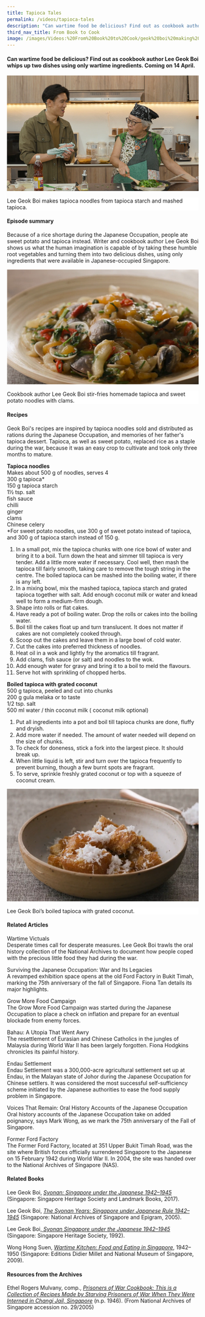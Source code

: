 ```yaml
---
title: Tapioca Tales
permalink: /videos/tapioca-tales
description: "Can wartime food be delicious? Find out as cookbook author Lee Geok Boi whips up two dishes using only wartime ingredients. Coming on 14 April."
third_nav_title: From Book to Cook
image: /images/Videos:%20From%20Book%20to%20Cook/geok%20boi%20making%20tapioca%20noodles.png
---
```

#### Can wartime food be delicious? Find out as cookbook author Lee Geok Boi whips up two dishes using only wartime ingredients. Coming on 14 April.

![](/images/Videos:%20From%20Book%20to%20Cook/geok%20boi%20making%20tapioca%20noodles.png)
<div style="background-color: white;">Lee Geok Boi makes tapioca noodles from tapioca starch and mashed tapioca.</div>


#### **Episode summary** ####
Because of a rice shortage during the Japanese Occupation, people ate sweet potato and tapioca instead. Writer and cookbook author Lee Geok Boi shows us what the human imagination is capable of by taking these humble root vegetables and turning them into two delicious dishes, using only ingredients that were available in Japanese-occupied Singapore.

![](/images/Videos:%20From%20Book%20to%20Cook/ww2%20tapioca%20sweet%20potato%20noodles.png)
<div style="background-color: white;">Cookbook author Lee Geok Boi stir-fries homemade tapioca and sweet potato noodles with clams.</div>
 

#### **Recipes**
Geok Boi's recipes are inspired by tapioca noodles sold and distributed as rations during the Japanese Occupation, and memories of her father's tapioca dessert. Tapioca, as well as sweet potato, replaced rice as a staple during the war, because it was an easy crop to cultivate and took only three months to mature.

<b>Tapioca noodles</b>
<br>Makes about 500 g of noodles, serves 4
<br>300 g tapioca*
<br>150 g tapioca starch 
<br>1½ tsp. salt
<br>fish sauce
<br>chilli
<br>ginger
<br> clams
<br>Chinese celery
<br>*For sweet potato noodles, use 300 g of sweet potato instead of tapioca, and 300 g of tapioca starch instead of 150 g. 

1. In a small pot, mix the tapioca chunks with one rice bowl of water and bring it to a boil. Turn down the heat and simmer till tapioca is very tender. Add a little more water if necessary. Cool well, then mash the tapioca till fairly smooth, taking care to remove the tough string in the centre. The boiled tapioca can be mashed into the boiling water, if there is any left.  
2. In a mixing bowl, mix the mashed tapioca, tapioca starch and grated tapioca together with salt. Add enough coconut milk or water and knead well to form a medium-firm dough. 
3. Shape into rolls or flat cakes. 
4. Have ready a pot of boiling water. Drop the rolls or cakes into the boiling water. 
5. Boil till the cakes float up and turn translucent. It does not matter if cakes are not completely cooked through.
6. Scoop out the cakes and leave them in a large bowl of cold water.
7. Cut the cakes into preferred thickness of noodles. 
8. Heat oil in a wok and lightly fry the aromatics till fragrant. 
9. Add clams, fish sauce (or salt) and noodles to the wok. 
10. Add enough water for gravy and bring it to a boil to meld the flavours. 
11. Serve hot with sprinkling of chopped herbs. 


<b>Boiled tapioca with grated coconut</b>
<br>500 g tapioca, peeled and cut into chunks
<br>200 g gula melaka or to taste
<br>1/2 tsp. salt 
<br>500 ml water / thin coconut milk ( coconut milk optional) 
1. Put all ingredients into a pot and boil till tapioca chunks are done, fluffy and dryish. 
2. Add more water if needed. The amount of water needed will depend on the size of chunks. 
3. To check for doneness, stick a fork into the largest piece. It should break up. 
4. When little liquid is left, stir and turn over the tapioca frequently to prevent burning, though a few burnt spots are fragrant. 
5. To serve, sprinkle freshly grated coconut or top with a squeeze of coconut cream.

![](/images/Videos:%20From%20Book%20to%20Cook/geok%20boi%20boiled%20tapioca.png)
<div style="background-color: white;">Lee Geok Boi’s boiled tapioca with grated coconut.</div>

#### **Related Articles**
<a style="text-decoration: none;" href="/vol-15/issue-1/apr-jun-2019/wartime-victuals">Wartime Victuals</a>
<br>Desperate times call for desperate measures. Lee Geok Boi trawls the oral history collection of the National Archives to document how people coped with the precious little food they had during the war.

<a style="text-decoration: none;" href="/vol-12/issue-4/jan-mar-2017/surviving-jpnese-occu">Surviving the Japanese Occupation: War and Its Legacies</a>
<br>A revamped exhibition space opens at the old Ford Factory in Bukit Timah, marking the 75th anniversary of the fall of Singapore. Fiona Tan details its major highlights.

<a style="text-decoration: none;" href="https://eresources.nlb.gov.sg/infopedia/articles/SIP_1223_2008-12-05.html ">Grow More Food Campaign</a>
<br>The Grow More Food Campaign was started during the Japanese Occupation to place a check on inflation and prepare for an eventual blockade from enemy forces. 
 
<a style="text-decoration: none;" href="/vol-12/issue-2/jul-sep-2016/bahau">Bahau: A Utopia That Went Awry</a>
<br>The resettlement of Eurasian and Chinese Catholics in the jungles of Malaysia during World War II has been largely forgotten. Fiona Hodgkins chronicles its painful history.
 
<a style="text-decoration: none;" href="https://eresources.nlb.gov.sg/infopedia/articles/SIP_1221_2006-12-29.html">Endau Settlement</a>
<br>Endau Settlement was a 300,000-acre agricultural settlement set up at Endau, in the Malayan state of Johor during the Japanese Occupation for Chinese settlers. It was considered the most successful self-sufficiency scheme initiated by the Japanese authorities to ease the food supply problem in Singapore.

<a style="text-decoration: none;" href="/vol-13/issue-1/apr-jun-2017/voices-that-remain">Voices That Remain: Oral History Accounts of the Japanese Occupation</a>
<br>Oral history accounts of the Japanese Occupation take on added poignancy, says Mark Wong, as we mark the 75th anniversary of the Fall of Singapore.

<a style="text-decoration: none;" href="https://eresources.nlb.gov.sg/infopedia/articles/SIP_823_2004-12-13.html">Former Ford Factory </a>
<br>The Former Ford Factory, located at 351 Upper Bukit Timah Road, was the site where British forces officially surrendered Singapore to the Japanese on 15 February 1942 during World War II. In 2004, the site was handed over to the National Archives of Singapore (NAS).

#### **Related Books**
Lee Geok Boi, *[Syonan: Singapore under the Japanese 1942–1945](https://eservice.nlb.gov.sg/item_holding.aspx?bid=202733922)* (Singapore: Singapore Heritage Society and Landmark Books, 2017).

Lee Geok Boi, *[The Syonan Years: Singapore under Japanese Rule 1942–1945](https://eservice.nlb.gov.sg/item_holding.aspx?bid=12661517)* (Singapore: National Archives of Singapore and Epigram, 2005).

Lee Geok Boi,*[ Syonan Singapore under the Japanese 1942–1945 ](https://eservice.nlb.gov.sg/item_holding.aspx?bid=205625748)* (Singapore: Singapore Heritage Society, 1992).
 
Wong Hong Suen, *[Wartime Kitchen: Food and Eating in Singapore](https://eservice.nlb.gov.sg/item_holding.aspx?bid=13158872)*, 1942–1950 (Singapore: Editions Didier Millet and National Museum of Singapore, 2009).

#### **Resources from the Archives**
Ethel Rogers Mulvany, comp., *[Prisoners of War Cookbook: This is a Collection of Recipes Made by Starving Prisoners of War When They Were Interned in Changi Jail, Singapore](https://www.nas.gov.sg/archivesonline/private_records/record-details/f69c2cf9-7c5d-11e5-ac2a-0050568939ad)* (n.p. 1946). (From National Archives of Singapore accession no. 29/2005)
